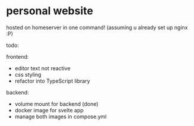# personal website

hosted on homeserver in one command!
(assuming u already set up nginx :P)

todo:

frontend:
- editor text not reactive
- css styling
- refactor into TypeScript library

backend:
- volume mount for backend (done)
- docker image for svelte app
- manage both images in compose.yml